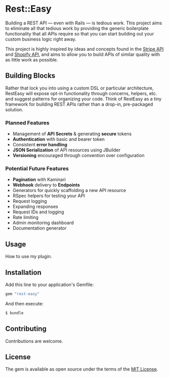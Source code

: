 # Rest::Easy

Building a REST API — even with Rails — is tedious work. This project aims to eliminate all that tedious work by providing the generic boilerplate functionality that all APIs require so that you can start building out your custom business logic right away.

This project is highly inspired by ideas and concepts found in the [Stripe API](https://stripe.com/docs/api) and [Shopify API](https://shopify.dev/docs/api/admin-rest), and aims to allow you to build APIs of similar quality with as little work as possible.

## Building Blocks

Rather that lock you into using a custom DSL or particular architecture, RestEasy will expose opt-in functionality through concerns, helpers, etc. and suggest patterns for organizing your code. Think of RestEasy as a tiny framework for building REST APIs rather than a drop-in, pre-packaged solution.

### Planned Features

- Management of **API Secrets** & generating **secure** tokens
- **Authentication** with basic and bearer token
- Consistent **error handling**
- **JSON Serialization** of API resources using JBuilder
- **Versioning** encouraged through convention over configuration

### Potential Future Features

- **Pagination** with Kaminari
- **Webhook** delivery to **Endpoints**
- Generators for quickly scaffolding a new API resource
- RSpec helpers for testing your API
- Request logging
- Expanding responses
- Request IDs and logging
- Rate limiting
- Admin monitoring dashboard
- Documentation generator

## Usage

How to use my plugin.

## Installation

Add this line to your application's Gemfile:

```ruby
gem "rest-easy"
```

And then execute:
```bash
$ bundle
```

## Contributing

Contributions are welcome.

## License

The gem is available as open source under the terms of the [MIT License](https://opensource.org/licenses/MIT).
